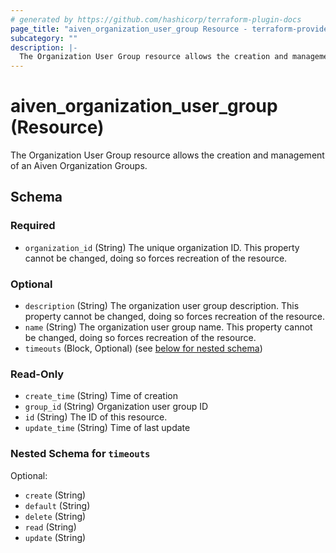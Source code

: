 ```yaml
---
# generated by https://github.com/hashicorp/terraform-plugin-docs
page_title: "aiven_organization_user_group Resource - terraform-provider-aiven"
subcategory: ""
description: |-
  The Organization User Group resource allows the creation and management of an Aiven Organization Groups.
---
```


# aiven_organization_user_group (Resource)

The Organization User Group resource allows the creation and management of an Aiven Organization Groups.



<!-- schema generated by tfplugindocs -->
## Schema

### Required

- `organization_id` (String) The unique organization ID. This property cannot be changed, doing so forces recreation of the resource.

### Optional

- `description` (String) The organization user group description. This property cannot be changed, doing so forces recreation of the resource.
- `name` (String) The organization user group name. This property cannot be changed, doing so forces recreation of the resource.
- `timeouts` (Block, Optional) (see [below for nested schema](#nestedblock--timeouts))

### Read-Only

- `create_time` (String) Time of creation
- `group_id` (String) Organization user group ID
- `id` (String) The ID of this resource.
- `update_time` (String) Time of last update

<a id="nestedblock--timeouts"></a>
### Nested Schema for `timeouts`

Optional:

- `create` (String)
- `default` (String)
- `delete` (String)
- `read` (String)
- `update` (String)
